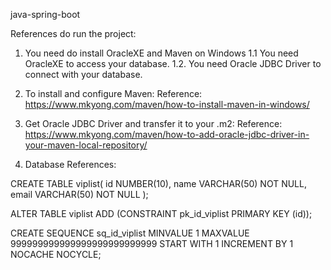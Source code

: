 java-spring-boot



References do run the project:

1. You need do install OracleXE and Maven on Windows
  1.1 You need OracleXE to access your database.
  1.2. You need Oracle JDBC Driver to connect with your database.


2. To install and configure Maven:
Reference: https://www.mkyong.com/maven/how-to-install-maven-in-windows/

3. Get Oracle JDBC Driver and transfer it to your .m2:
Reference: https://www.mkyong.com/maven/how-to-add-oracle-jdbc-driver-in-your-maven-local-repository/

4. Database References:

CREATE TABLE viplist(
id NUMBER(10),
name VARCHAR(50) NOT NULL,
email VARCHAR(50) NOT NULL
);

ALTER TABLE viplist ADD (CONSTRAINT pk_id_viplist PRIMARY KEY (id));

CREATE SEQUENCE sq_id_viplist
 MINVALUE 1
 MAXVALUE 999999999999999999999999999
 START WITH     1
 INCREMENT BY   1
 NOCACHE
 NOCYCLE;